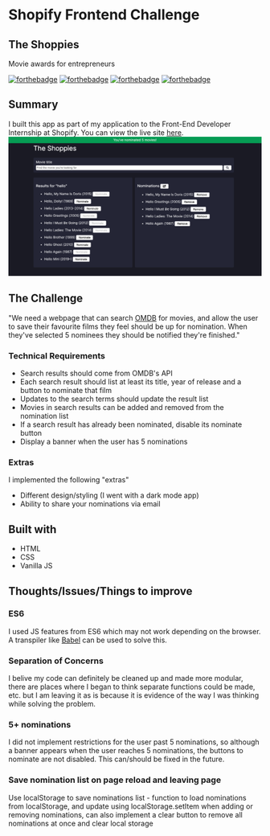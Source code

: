 # Shopify Frontend Challenge
## The Shoppies
Movie awards for entrepreneurs

[![forthebadge](https://forthebadge.com/images/badges/built-with-love.svg)](https://forthebadge.com) [![forthebadge](https://forthebadge.com/images/badges/uses-html.svg)](https://forthebadge.com) [![forthebadge](https://forthebadge.com/images/badges/uses-css.svg)](https://forthebadge.com) [![forthebadge](https://forthebadge.com/images/badges/uses-js.svg)](https://forthebadge.com)

## Summary
I built this app as part of my application to the Front-End Developer Internship at Shopify. You can view the live site [here](https://carolinesekel.github.io/shopify-frontend-challenge-summer-2021/).
![Image of Site](demo.png)

## The Challenge
"We need a webpage that can search [OMDB](http://www.omdbapi.com/) for movies, and allow the user to save their favourite films they feel should be up for nomination. When they've selected 5 nominees they should be notified they're finished."
### Technical Requirements
* Search results should come from OMDB's API
* Each search result should list at least its title, year of release and a button to nominate that film
* Updates to the search terms should update the result list
* Movies in search results can be added and removed from the nomination list
* If a search result has already been nominated, disable its nominate button
* Display a banner when the user has 5 nominations
### Extras
I implemented the following "extras"
* Different design/styling (I went with a dark mode app)
* Ability to share your nominations via email 

## Built with
* HTML
* CSS
* Vanilla JS

## Thoughts/Issues/Things to improve
### ES6 
I used JS features from ES6 which may not work depending on the browser. A transpiler like [Babel](https://babeljs.io/) can be used to solve this.
### Separation of Concerns
I belive my code can definitely be cleaned up and made more modular, there are places where I began to think separate functions could be made, etc. but I am leaving it as is because it is evidence of the way I was thinking while solving the problem. 
### 5+ nominations
I did not implement restrictions for the user past 5 nominations, so although a banner appears when the user reaches 5 nominations, the buttons to nominate are not disabled. This can/should be fixed in the future.
### Save nomination list on page reload and leaving page
Use localStorage to save nominations list - function to load nominations from localStorage, and update using localStorage.setItem when adding or removing nominations, can also implement a clear button to remove all nominations at once and clear local storage
